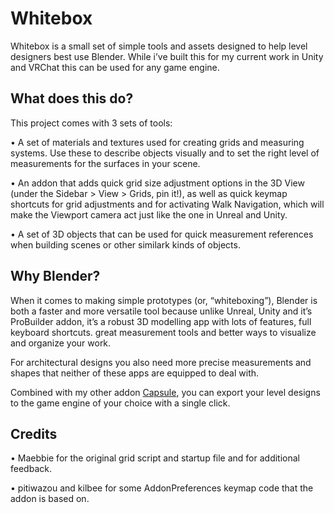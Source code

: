 # Whitebox
Whitebox is a small set of simple tools and assets designed to help level designers best use Blender.  While i’ve built this for my current work in Unity and VRChat this can be used for any game engine.


## What does this do?
This project comes with 3 sets of tools:

• A set of materials and textures used for creating grids and measuring systems.  Use these to describe objects visually and to set the right level of measurements for the surfaces in your scene.

• An addon that adds quick grid size adjustment options in the 3D View (under the Sidebar > View > Grids, pin it!), as well as quick keymap shortcuts for grid adjustments and for activating Walk Navigation, which will make the Viewport camera act just like the one in Unreal and Unity.

• A set of 3D objects that can be used for quick measurement references when building scenes or other similark kinds of objects.


## Why Blender?
When it comes to making simple prototypes (or, “whiteboxing”), Blender is both a faster and more versatile tool because unlike Unreal, Unity and it’s ProBuilder addon, it’s a robust 3D modelling app with lots of features, full keyboard shortcuts. great measurement tools and better ways to visualize and organize your work.

For architectural designs you also need more precise measurements and shapes that neither of these apps are equipped to deal with.

Combined with my other addon [Capsule](https://github.com/Takanu/Capsule), you can export your level designs to the game engine of your choice with a single click.


## Credits
• Maebbie for the original grid script and startup file and for additional feedback.

• pitiwazou and kilbee for some AddonPreferences keymap code that the addon is based on.


